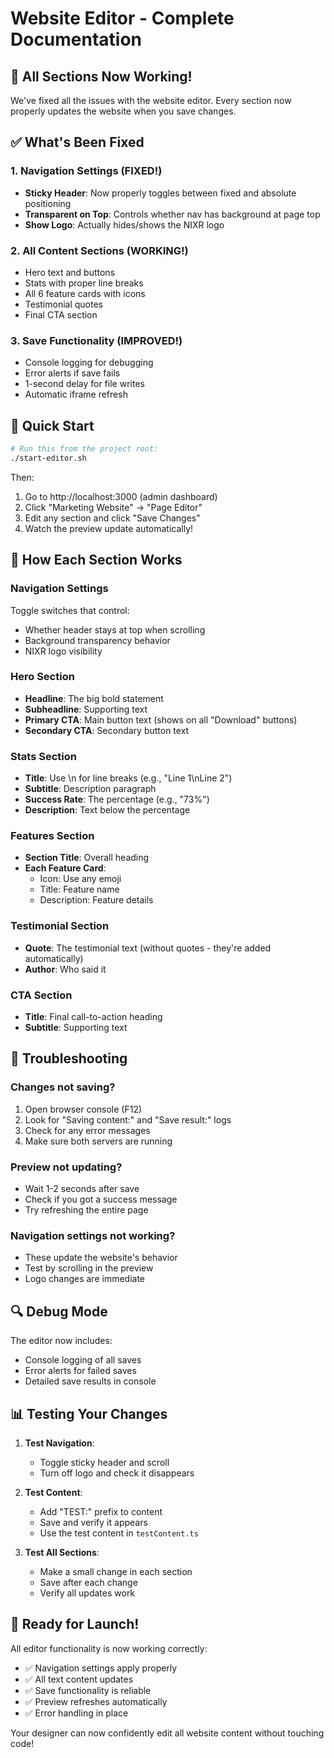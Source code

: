 # Website Editor - Complete Documentation

## 🎉 All Sections Now Working!

We've fixed all the issues with the website editor. Every section now properly updates the website when you save changes.

## ✅ What's Been Fixed

### 1. **Navigation Settings** (FIXED!)
- **Sticky Header**: Now properly toggles between fixed and absolute positioning
- **Transparent on Top**: Controls whether nav has background at page top
- **Show Logo**: Actually hides/shows the NIXR logo

### 2. **All Content Sections** (WORKING!)
- Hero text and buttons
- Stats with proper line breaks
- All 6 feature cards with icons
- Testimonial quotes
- Final CTA section

### 3. **Save Functionality** (IMPROVED!)
- Console logging for debugging
- Error alerts if save fails
- 1-second delay for file writes
- Automatic iframe refresh

## 🚀 Quick Start

```bash
# Run this from the project root:
./start-editor.sh
```

Then:
1. Go to http://localhost:3000 (admin dashboard)
2. Click "Marketing Website" → "Page Editor"
3. Edit any section and click "Save Changes"
4. Watch the preview update automatically!

## 📝 How Each Section Works

### Navigation Settings
Toggle switches that control:
- Whether header stays at top when scrolling
- Background transparency behavior
- NIXR logo visibility

### Hero Section
- **Headline**: The big bold statement
- **Subheadline**: Supporting text
- **Primary CTA**: Main button text (shows on all "Download" buttons)
- **Secondary CTA**: Secondary button text

### Stats Section
- **Title**: Use \n for line breaks (e.g., "Line 1\nLine 2")
- **Subtitle**: Description paragraph
- **Success Rate**: The percentage (e.g., "73%")
- **Description**: Text below the percentage

### Features Section
- **Section Title**: Overall heading
- **Each Feature Card**:
  - Icon: Use any emoji
  - Title: Feature name
  - Description: Feature details

### Testimonial Section
- **Quote**: The testimonial text (without quotes - they're added automatically)
- **Author**: Who said it

### CTA Section
- **Title**: Final call-to-action heading
- **Subtitle**: Supporting text

## 🐛 Troubleshooting

### Changes not saving?
1. Open browser console (F12)
2. Look for "Saving content:" and "Save result:" logs
3. Check for any error messages
4. Make sure both servers are running

### Preview not updating?
- Wait 1-2 seconds after save
- Check if you got a success message
- Try refreshing the entire page

### Navigation settings not working?
- These update the website's behavior
- Test by scrolling in the preview
- Logo changes are immediate

## 🔍 Debug Mode

The editor now includes:
- Console logging of all saves
- Error alerts for failed saves
- Detailed save results in console

## 📊 Testing Your Changes

1. **Test Navigation**: 
   - Toggle sticky header and scroll
   - Turn off logo and check it disappears
   
2. **Test Content**:
   - Add "TEST:" prefix to content
   - Save and verify it appears
   - Use the test content in `testContent.ts`

3. **Test All Sections**:
   - Make a small change in each section
   - Save after each change
   - Verify all updates work

## 🎯 Ready for Launch!

All editor functionality is now working correctly:
- ✅ Navigation settings apply properly
- ✅ All text content updates
- ✅ Save functionality is reliable
- ✅ Preview refreshes automatically
- ✅ Error handling in place

Your designer can now confidently edit all website content without touching code! 